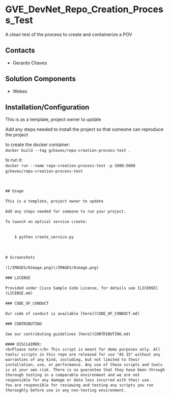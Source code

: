 # GVE_DevNet_Repo_Creation_Process_Test
A clean test of the process to create and containerize a POV


## Contacts
* Gerardo Chaves

## Solution Components
* Webex

## Installation/Configuration

This is as a template, project owner to update

Add any steps needed to install the project so that someone can reproduce the project


to create the docker container:  
```docker build --tag gchaves/repo-creation-process-test . ```      

to run it:  
```docker run --name repo-creation-process-test -p 5000:5000 gchaves/repo-creation-process-test```


```


## Usage

This is a template, project owner to update

Add any steps needed for someone to run your project.

To launch an optical service create:


    $ python create_service.py



# Screenshots

![/IMAGES/0image.png](/IMAGES/0image.png)

### LICENSE

Provided under Cisco Sample Code License, for details see [LICENSE](LICENSE.md)

### CODE_OF_CONDUCT

Our code of conduct is available [here](CODE_OF_CONDUCT.md)

### CONTRIBUTING

See our contributing guidelines [here](CONTRIBUTING.md)

#### DISCLAIMER:
<b>Please note:</b> This script is meant for demo purposes only. All tools/ scripts in this repo are released for use "AS IS" without any warranties of any kind, including, but not limited to their installation, use, or performance. Any use of these scripts and tools is at your own risk. There is no guarantee that they have been through thorough testing in a comparable environment and we are not responsible for any damage or data loss incurred with their use.
You are responsible for reviewing and testing any scripts you run thoroughly before use in any non-testing environment.